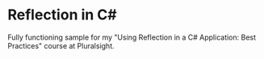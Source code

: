# Reflection in C#
Fully functioning sample for my "Using Reflection in a C# Application: Best Practices" course at Pluralsight.
